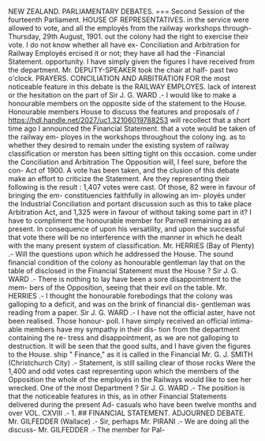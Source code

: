 NEW ZEALAND. PARLIAMENTARY DEBATES.
=== Second Session of the fourteenth Parliament. HOUSE OF REPRESENTATIVES. in the service were allowed to vote, and all the employés from the railway workshops through- Thursday, 29th August, 1901. out the colony had the right to exercise their vote. I do not know whether all have ex- Conciliation and Arbitration for Railway Employés ercised it or not; they have all had the -Financial Statement. opportunity. I have simply given the figures I have received from the department. Mr. DEPUTY-SPEAKER took the chair at half- past two o'clock. PRAYERS. CONCILIATION AND ARBITRATION FOR the most noticeable feature in this debate is the RAILWAY EMPLOYES. lack of interest or the hesitation on the part of Sir J. G. WARD .- I would like to make a honourable members on the opposite side of the statement to the House. Honourable members House to discuss the features and proposals of / https://hdl.handle.net/2027/uc1.32106019788253 will recollect that a short time ago I announced the Financial Statement. that a vote would be taken of the railway em- ployes in the workshops throughout the colony ing. as to whether they desired to remain under the existing system of railway classification or merston has been sitting tight on this occasion. come under the Conciliation and Arbitration The Opposition will, I feel sure, before the con- Act of 1900. A vote has been taken, and the clusion of this debate make an effort to criticize the Statement. Are they representing their following is the result : 1,407 votes were cast. Of those, 82 were in favour of bringing the em- constituencies faithfully in allowing an im- ployés under the Industrial Conciliation and portant discussion such as this to take place Arbitration Act, and 1,325 were in favour of without taking some part in it? I have to compliment the honourable member for Parnell remaining as at present. In consequence of upon his versatility, and upon the successful that vote there will be no interference with the manner in which he dealt with the many present system of classification. Mr. HERRIES (Bay of Plenty) .- Will the questions upon which he addressed the House. The sound financial condition of the colony as honourable gentleman lay that on the table of disclosed in the Financial Statement must the House ? Sir J. G. WARD .- There is nothing to lay have been a sore disappointment to the mem- bers of the Opposition, seeing that their evil on the table. Mr. HERRIES .- I thought the honourable forebodings that the colony was galloping to a deficit, and was on the brink of financial dis- gentleman was reading from a paper. Sir J. G. WARD .- I have not the official aster, have not been realised. Those honour- poll. I have simply received an official intima- able members have my sympathy in their dis- tion from the department containing the re- tress and disappointment, as we are not galloping to destruction. It will be seen that the good sults, and I have given the figures to the House. ship " Finance," as it is called in the Financial Mr. G. J. SMITH (Christchurch City) .- Statement, is still sailing clear of those rocks Were the 1,400 and odd votes cast representing upon which the members of the Opposition the whole of the employés in the Railways would like to see her wrecked. One of the most Department ? Sir J. G. WARD .- The position is that the noticeable features in this, as in other Financial Statements delivered during the present Ad- casuals who have been twelve months and over VOL. CXVIII .- 1. ## FINANCIAL STATEMENT. ADJOURNED DEBATE. Mr. GILFEDDER (Wallace) .- Sir, perhaps Mr. PIRANI .- We are doing all the discuss- Mr. GILFEDDER .- The member for Pal- 